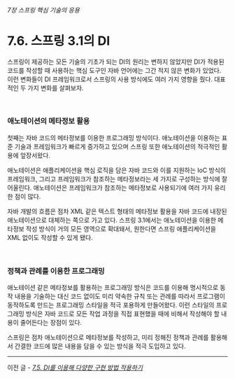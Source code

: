 ###### 7장 스프링 핵심 기술의 응용
# 7.6. 스프링 3.1의 DI

스프링이 제공하는 모든 기술의 기초가 되는 DI의 원리는 변하지 않았지만 DI가 적용된 코드를 작성할 때 사용하는 핵심 도구인 자바 언어에는 그간 적지 않은 
변화가 있었다. 이런 변화들이 DI 프레임워크로서 스프링의 사용 방식에도 여러 가지 영향을 줬다. 대표적인 두 가지 변화를 살펴보자. 

<br/>

### 애노테이션의 메타정보 활용

첫째는 자바 코드의 메타정보를 이용한 프로그래밍 방식이다. 애노테이션을 이용하는 표준 기술과 프레임워크가 빠르게 증가하고 있으며 스프링 또한 애노테이션의 적극적인 활용에 앞장서왔다.            

애노테이션은 애플리케이션을 핵심 로직을 담은 자바 코드와 이를 지원하는 IoC 방식의 프레임워크, 그리고 프레임워크가 참조하는 메타정보라는 세 가지로 구성하는 방식에 잘 어울린다. 
애노테이션은 프레임워크가 참조하는 메타정보로 사용되기에 여러 가지 유리한 점이 많다.                  

자바 개발의 흐름은 점차 XML 같은 텍스트 형태의 메타정보 활용을 자바 코드에 내장된 애노테이션으로 대체하는 쪽으로 가고 있다. 스프링 3.1에서는 애노테이션을 이용한 메타정보 
작성 방식이 거의 모든 영역으로 확대돼서, 원한다면 스프링 애플리케이션을 XML 없이도 작성할 수 있게 됐다.                  

<br/>

### 정책과 관례를 이용한 프로그래밍 

애노테이션 같은 메타정보를 활용하는 프로그래밍 방식은 코드를 이용해 명시적으로 동작 내용을 기술하는 대신 코드 없이도 미리 약속한 규칙 또는 관례를 따라서 프로그램이 동작하도록 
만드는 프로그래밍 스타일을 적극 포용하게 만들어왔다. 이런 스타일의 프로그래밍 방식은 자바 코드로 모든 작업 과정을 직접 표현했을 때에 비해서 작성해야 할 내용이 줄어든다는 장점이 있다.                

스프링은 점차 애노테이션으로 메타정보를 작성하고, 미리 정해진 정책과 관례를 활용해서 간결한 코드에 많은 내용을 담을 수 있는 방식을 적극 도입하고 있다.                

-----

이전 글 - [*7.5. DI를 이용해 다양한 구현 방법 적용하기*](./7.5.%20DI를%20이용해%20다양한%20구현%20방법%20적용하기.md)    
